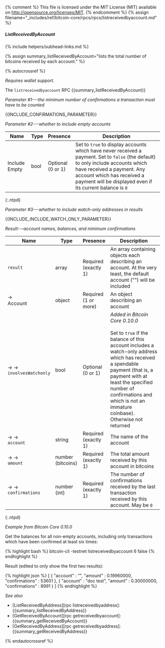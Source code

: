 {% comment %}
This file is licensed under the MIT License (MIT) available on
http://opensource.org/licenses/MIT.
{% endcomment %}
{% assign filename="_includes/ref/bitcoin-core/rpcs/rpcs/listreceivedbyaccount.md" %}

##### ListReceivedByAccount
{% include helpers/subhead-links.md %}

{% assign summary_listReceivedByAccount="lists the total number of bitcoins received by each account." %}

{% autocrossref %}

*Requires wallet support.*

The `listreceivedbyaccount` RPC {{summary_listReceivedByAccount}}

*Parameter #1---the minimum number of confirmations a transaction must have to be counted*

{{INCLUDE_CONFIRMATIONS_PARAMETER}}

*Parameter #2---whether to include empty accounts*

| Name               | Type            | Presence                    | Description
|--------------------|-----------------|-----------------------------|----------------
| Include Empty      | bool            | Optional<br>(0 or 1)        | Set to `true` to display accounts which have never received a payment.  Set to `false` (the default) to only include accounts which have received a payment.  Any account which has received a payment will be displayed even if its current balance is `0`
{:.ntpd}

*Parameter #3---whether to include watch-only addresses in results*

{{INCLUDE_INCLUDE_WATCH_ONLY_PARAMETER}}

*Result---account names, balances, and minimum confirmations*

| Name                       | Type              | Presence                    | Description
|----------------------------|-------------------|-----------------------------|----------------
| `result`                   | array             | Required<br>(exactly 1)     | An array containing objects each describing an account.  At the very least, the default account ("") will be included
| →<br>Account               | object            | Required<br>(1 or more)     | An object describing an account
| → →<br>`involvesWatchonly` | bool              | Optional<br>(0 or 1)        | *Added in Bitcoin Core 0.10.0*<br><br>Set to `true` if the balance of this account includes a watch-only address which has received a spendable payment (that is, a payment with at least the specified number of confirmations and which is not an immature coinbase).  Otherwise not returned
| → →<br>`account`           | string            | Required<br>(exactly 1)     | The name of the account
| → →<br>`amount`<!--noref-->| number (bitcoins) | Required<br>(exactly 1)     | The total amount received by this account in bitcoins
| → →<br>`confirmations`     | number (int)      | Required<br>(exactly 1)     | The number of confirmations received by the last transaction received by this account.  May be `0`
{:.ntpd}

*Example from Bitcoin Core 0.10.0*

Get the balances for all non-empty accounts, including only transactions
which have been confirmed at least six times:

{% highlight bash %}
bitcoin-cli -testnet listreceivedbyaccount 6 false
{% endhighlight %}

Result (edited to only show the first two results):

{% highlight json %}
[
    {
        "account" : "",
        "amount" : 0.19960000,
        "confirmations" : 53601
    },
    {
        "account" : "doc test",
        "amount" : 0.30000000,
        "confirmations" : 8991
    }
]
{% endhighlight %}

*See also*

* [ListReceivedByAddress][rpc listreceivedbyaddress]: {{summary_listReceivedByAddress}}
* [GetReceivedByAccount][rpc getreceivedbyaccount]: {{summary_getReceivedByAccount}}
* [GetReceivedByAddress][rpc getreceivedbyaddress]: {{summary_getReceivedByAddress}}


{% endautocrossref %}
